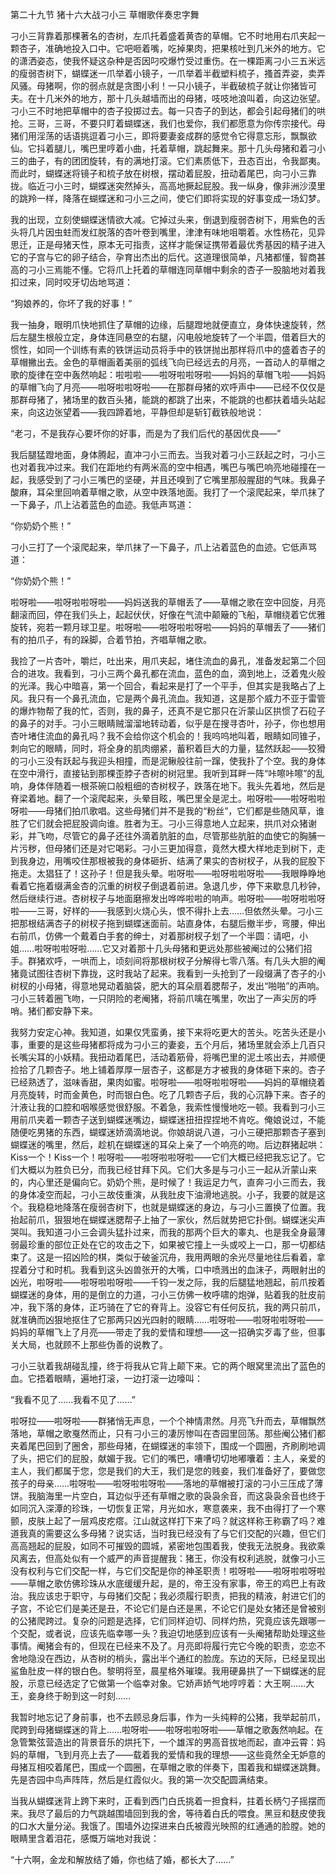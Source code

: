 第二十九节 猪十六大战刁小三 草帽歌伴奏忠字舞

刁小三背靠着那棵著名的杏树，左爪托着盛着黄杏的草帽。它不时地用右爪夹起一颗杏子，准确地投入口中。它吧咂着嘴，吃掉果肉，把果核吐到几米外的地方。它的潇洒姿态，使我怀疑这杂种是否因叼咬爆竹受过重伤。在一棵距离刁小三五米远的瘦弱杏树下，蝴蝶迷一爪举着小镜子，一爪举着半截塑料梳子，搔首弄姿，卖弄风骚。母猪啊，你的弱点就是贪图小利！一只小镜子，半截破梳子就让你猪皆可夫。在十几米外的地方，那十几头越墙而出的母猪，吱吱地浪叫着，向这边张望。刁小三不时地把草帽中的杏子投掷过去。每一只杏子的到达，都会引起母猪们的哄抢。三哥，三哥，不要只盯着蝴蝶迷，我们也爱你，我们都愿意为你传宗接代。母猪们用淫荡的话语挑逗着刁小三，即将要妻妾成群的感觉令它得意忘形，飘飘欲仙。它抖着腿儿，嘴巴里哼着小曲，托着草帽，跳起舞来。那十几头母猪和着刁小三的曲子，有的团团旋转，有的满地打滚。它们素质低下，丑态百出，令我鄙夷。而此时，蝴蝶迷将镜子和梳子放在树根，摆动着屁股，扭动着尾巴，向刁小三靠拢。临近刁小三时，蝴蝶迷突然掉头，高高地撅起屁股。我一纵身，像非洲沙漠里的跳羚一样，降落在蝴蝶迷和刁小三之间，使它们即将实现的好事变成一场幻梦。

我的出现，立刻使蝴蝶迷情欲大减。它掉过头来，倒退到瘦弱杏树下，用紫色的舌头将几片因虫蛀而发红脱落的杏叶卷到嘴里，津津有味地咀嚼着。水性杨花，见异思迁，正是母猪天性，原本无可指责，这样才能保证携带着最优秀基因的精子进入它的子宫与它的卵子结合，孕育出杰出的后代。这道理很简单，凡猪都懂，智商甚高的刁小三焉能不懂。它将爪上托着的草帽连同草帽中剩余的杏子一股脑地对着我扣过来，同时咬牙切齿地骂道：

“狗娘养的，你坏了我的好事！”

我一抽身，眼明爪快地抓住了草帽的边缘，后腿蹬地就便直立，身体快速旋转，然后左腿生根般立定，身体连同悬空的右腿，闪电般地旋转了一个半圆，借着巨大的惯性，如同一个训练有素的铁饼运动员将手中的铁饼抛出那样将爪中的盛着杏子的草帽撇出去。金色的草帽画着美丽的弧线飞向已经远去的月亮，一首动人的草帽之歌的旋律在空中轰然响起：啦啦啦——啦呀啦啦呀啦——妈妈的草帽飞啦——妈妈的草帽飞向了月亮——啦呀啦啦呀啦——在那群母猪的欢呼声中——已经不仅仅是那群母猪了，猪场里的数百头猪，能跳的都跳了出来，不能跳的也都扶着墙头站起来，向这边张望着——我四蹄着地，平静但却是斩钉截铁般地说：

“老刁，不是我存心要坏你的好事，而是为了我们后代的基因优良——”

我后腿猛蹬地面，身体腾起，直冲刁小三而去。当我对着刁小三跃起之时，刁小三也对着我冲过来。我们在距地约有两米高的空中相遇，嘴巴与嘴巴响亮地碰撞在一起，我感受到了刁小三嘴巴的坚硬，并且还嗅到了它嘴里那般腥甜的气味。我鼻子酸麻，耳朵里回响着草帽之歌，从空中跌落地面。我打了一个滚爬起来，举爪抹了一下鼻子，爪上沾着蓝色的血迹。我低声骂道：

“你奶奶个熊！”

刁小三打了一个滚爬起来，举爪抹了一下鼻子，爪上沾着蓝色的血迹。它低声骂道：

“你奶奶个熊！”

啦呀啦——啦呀啦啦呀啦——妈妈送我的草帽丢了——草帽之歌在空中回旋，月亮翻滚而回，停在我们头上，起起伏伏，好像在气流中颠簸的飞船，草帽绕着它优雅旋转，宛若一颗月球卫星。啦呀啦——啦呀啦啦呀啦——妈妈的草帽丢了——猪们有的拍爪子，有的跺脚，合着节拍，齐唱草帽之歌。

我捡了一片杏叶，嚼烂，吐出来，用爪夹起，堵住流血的鼻孔，准备发起第二个回合的进攻。我看到，刁小三两个鼻孔都在流血，蓝色的血，滴到地上，泛着鬼火般的光泽。我心中暗喜，第一个回合，看起来是打了一个平手，但其实是我略占了上风。我只有一个鼻孔流血，它是两个鼻孔流血。我知道，这是那个威力不亚于雷管的爆炸物帮了我的忙，否则，我的鼻子，还真不是它那只在沂蒙山区拱惯了石砬子的鼻子的对手。刁小三眼睛贼溜溜地转动着，似乎是在搜寻杏叶，孙子，你也想用杏叶堵住流血的鼻孔吗？我不会给你这个机会的！我呜呜地叫着，眼睛如同锥子，刺向它的眼睛，同时，将全身的肌肉绷紧，蓄积着巨大的力量，猛然跃起——狡猾的刁小三没有跃起与我迎头相撞，而是泥鳅般往前一蹿，使我扑了个空。我的身体在空中滑行，直接钻到那棵歪脖子杏树的树冠里。我听到耳畔一阵“咔嚓咔嚓”的乱响，身体伴随着一根茶碗口般粗细的杏树杈子，跌落在地下。我头先着地，然后是脊梁着地。翻了一个滚爬起来，头晕目眩，嘴巴里全是泥土。啦呀啦——啦呀啦啦呀啦——母猪们拍爪歌唱。这些母猪们并不是我的“粉丝”，它们都是些随风草，谁胜了它们就会把屁股调向谁。胜者为王。刁小三得意地人立起来，拱爪对众猪谢彩，并飞吻，尽管它的鼻子还往外滴着肮脏的血，尽管那些肮脏的血使它的胸脯一片污秽，但母猪们还是对它喝彩。刁小三更加得意，竟然大模大样地走到树下，走到我身边，用嘴咬住那根被我的身体砸折、结满了果实的杏树杈子，从我的屁股下拖走。太猖狂了！这孙子！但是我头晕。啦呀啦——啦呀啦啦呀啦——我眼睁睁地看着它拖着缀满金杏的沉重的树杈子倒退着前进。急退几步，停下来歇息几秒钟，然后继续行进。杏树杈子与地面磨擦发出哗哗啦啦的响声。啦呀啦——啦呀啦啦呀啦——三哥，好样的——我感到火烧心头，恨不得扑上去……但依然头晕。刁小三把那根结满杏子的树杈子拖到蝴蝶迷面前。站直身体，右腿后撤半步，弯腰，伸出右前爪，仿佛一个戴着白手套的绅士，对着那树杈子划了一个半圆：请吧，小姐……啦呀啦啦呀啦……它又对着那十几头母猪和更远处那些被阉过的公猪们招手。群猪欢呼，一哄而上，顷刻间将那根树杈子分解得七零八落。有几头大胆的阉猪竟试图往杏树下靠拢，这时我站了起来。我看到一头抢到了一段缀满了杏子的小树杈的小母猪，得意地晃动着脑袋，肥大的耳朵扇着腮帮子，发出“啪啪”的声响。刁小三转着圈飞吻，一只阴险的老阉猪，将前爪噙在嘴里，吹出了一声尖厉的呼哨。猪们都安静下来。

我努力安定心神。我知道，如果仅凭蛮勇，接下来将吃更大的苦头。吃苦头还是小事，重要的是这些母猪都将成为刁小三的妻妾，五个月后，猪场里就会添上几百只长嘴尖耳的小妖精。我扭动着尾巴，活动着筋骨，将嘴巴里的泥土咳出去，并顺便捡拾了几颗杏子。地上铺着厚厚一层杏子，这都是方才被我的身体砸下来的。杏子已经熟透了，滋味香甜，果肉如蜜。啦呀啦——啦呀啦啦呀啦——妈妈的草帽绕着月亮旋转，时而金黄色，时而银白色。吃了几颗杏子后，我的心沉静下来。杏子的汁液让我的口腔和咽喉感觉很舒服。不着急，我索性慢慢地吃一顿。我看到刁小三用前爪夹着一颗杏子送到蝴蝶迷嘴边，蝴蝶迷扭扭捏捏地不肯吃。俺娘说过，不能随便吃男猪的东西，蝴蝶迷娇滴滴地说。你娘胡说八道，刁小三硬把那颗杏子塞到蝴蝶迷的嘴里，然后，趁机在蝴蝶迷的耳朵上亲了一个响亮的吻。后边群猪起哄：Kiss一个！Kiss一个！啦呀啦——啦呀啦啦呀啦——它们大概已经把我忘记了。它们大概以为胜负已分，而我已经甘拜下风。它们大多是与刁小三一起从沂蒙山来的，内心里还是偏向它。奶奶个熊，是时候了！我运足力气，直奔刁小三而去，我的身体凌空而起，刁小三故伎重演，从我肚皮下油滑地逃脱。小子，我要的就是这个。我稳稳地降落在瘦弱杏树下，也就是蝴蝶迷的身边，与刁小三置换了位置。我抬起前爪，狠狠地在蝴蝶迷腮帮子上抽了一家伙，然后就势把它扑倒。蝴蝶迷尖声哭叫。我知道刁小三会调头猛扑过来，而我的那两个巨大的睾丸、也是我全身最薄弱最珍重的部位正处在它的攻击之下，如果被它撞上一头或咬上一口，那一切都结束了。这是一招凶险的棋，类似于破釜沉舟，我用两眼的余光尽量地往后看着，拿捏着分寸和时机。我看到这头凶兽张开的大嘴，口中喷溅出的血沫子，两眼射出的凶光，啦呀啦——啦呀啦啦呀啦——千钧一发之际，我的后腿猛地翘起，前爪按着蝴蝶迷的身体，用的是倒立的力道，刁小三仿佛一枚呼啸的炮弹，贴着我的肚皮前冲，我下落的身体，正巧骑在了它的脊背上。没容它有任何反抗，我的两只前爪，就准确而凶狠地抠住了它那两只凶光四射的眼睛……啦呀啦——啦呀啦啦呀啦——妈妈的草帽飞上了月亮——带走了我的爱情和理想——这一招确实歹毒了些，但事关大局，也就顾不上那些伪善的说教了。

刁小三驮着我胡碰乱撞，终于将我从它背上颠下来。它的两个眼窝里流出了蓝色的血。它捂着眼睛，遍地打滚，一边打滚一边嚎叫：

“我看不见了……我看不见了……”

啦呀拉——啦呀啦——群猪悄无声息，一个个神情肃然。月亮飞升而去，草帽飘然落地，草帽之歌戛然而止，只有刁小三的凄厉惨叫在杏园里回荡。那些阉公猪们都夹着尾巴回到了圈舍，那些母猪，在蝴蝶迷的率领下，围成一个圆圈，齐刷刷地调了头，把它们的屁股，献媚于我。它们的嘴巴，嘈嘈切切地嘟囔着：主人，亲爱的主人，我们都属于您，您是我们的大王，我们是您的贱妾，我们准备好了，要做您孩子的母亲……啦呀啦——啦呀啦啦呀啦——落地的草帽被打滚的刁小三压成了薄饼。我脑海里一片空白，耳边似乎还有草帽之歌的袅袅余音，而这袅袅余音也终于如同沉入深潭的珍珠，一切恢复正常，月光如水，寒意袭来，我不由得打了一个寒颤，皮肤上起了一层鸡皮疙瘩。江山就这样打下来了吗？就这样称王称霸了吗？难道我真的需要这么多母猪？说实话，当时我已经没有了与它们交配的兴趣，但它们高高翘起的屁股，如同不可摧毁的圆城，紧密地包围着我，使我无法脱身。我欲乘风离去，但高处似有一个威严的声音提醒我：猪王，你没有权利逃脱，就像刁小三没有权利与它们交配一样，与它们交配是你的神圣职责！啦呀啦——啦呀啦啦呀啦——草帽之歌仿佛珍珠从水底缓缓升起，是的，帝王没有家事，帝王的鸡巴上有政治。我应该忠于职守，与母猪们交配；我必须履行职责，把我的精液，射进它们的子宫，不论它们是美还是丑，不论它们是白还是黑，不论它们是处女猪还是曾被别的公猪爬跨过。复杂的问题是选择，它们同样迫切、同样灼热，究竟应该先跟哪一个交配，或者说，应该先临幸哪一头？我迫切地感到应该有一头阉猪帮助处理这些事情。阉猪会有的，但现在已经来不及了。月亮即将履行完它今晚的职责，恋恋不舍地隐没在西边，从杏树的梢头，露出半个通红的脸庞。东边的天际，已经呈现出鲨鱼肚皮一样的银白色。黎明将至，晨星格外璀璨。我用硬鼻拱了一下蝴蝶迷的屁股，示意已经选定了它做第一个临幸对象。它娇声娇气地哼哼着：大王啊……大王，妾身终于盼到这一时刻……

我暂时地忘记了身前事，也不去顾忌身后事，作为一头纯粹的公猪，我举起前爪，爬跨到母猪蝴蝶迷的背上……啦呀啦——啦呀啦啦呀啦——草帽之歌轰然响起。在急管繁弦营造出的背景音乐的烘托下，一个雄浑的男高音拔地而起，直冲云霄：妈妈的草帽，飞到月亮上去了——载着我的爱情和我的理想——这些竟然全无妒意的母猪互相咬着尾巴，围成一个圆圈，在草帽之歌的伴奏下，围着我和蝴蝶迷跳舞。先是杏园中鸟声阵阵，然后是红霞似火。我的第一次交配圆满结束。

当我从蝴蝶迷背上跨下来时，正看到西门白氏挑着一担食料，拄着长柄勺子摇摆而来。我尽了最后的力气跳越围墙回到我的舍，等待着白氏的喂食。黑豆和麸皮使我的口水大量分泌。我饿了。围墙外边探进来白氏被霞光映照的红通通的脸膛。她的眼睛里含着泪花，感慨万端地对我说：

“十六啊，金龙和解放结了婚，你也结了婚，都长大了……”